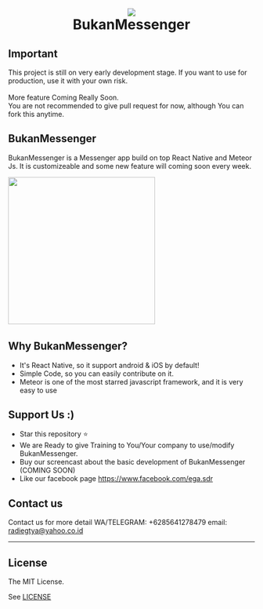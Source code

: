 
<h1 align="center">
  <img src="./logo.png"/><br>
  BukanMessenger
</h1>

## Important
This project is still on very early development stage. If you want to use for production, use it with your own risk.
<br><br>More feature Coming Really Soon.
<br>You are not recommended to give pull request for now, although You can fork this anytime.

## BukanMessenger

BukanMessenger is a Messenger app build on top React Native and Meteor Js. 
It is customizeable and some new feature will coming soon every week.

<img src="https://github.com/wix/react-native/blob/master/src/videos/demo.gif?raw=true" width="300">&nbsp;&nbsp;&nbsp;&nbsp;

## Why BukanMessenger?
* It's React Native, so it support android & iOS by default!
* Simple Code, so you can easily contribute on it.
* Meteor is one of the most starred javascript framework, and it is very easy to use

## Support Us :)
* Star this repository :star:
* We are Ready to give Training to You/Your company to use/modify BukanMessenger. 
* Buy our screencast about the basic development of BukanMessenger (COMING SOON)
* Like our facebook page https://www.facebook.com/ega.sdr

## Contact us
Contact us for more detail 
WA/TELEGRAM: +6285641278479
email: radiegtya@yahoo.co.id

----

## License

The MIT License.

See [LICENSE](LICENSE)
